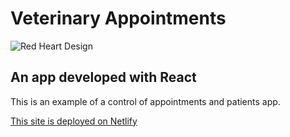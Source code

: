 
# Veterinary Appointments

<img src="https://veterinary-appointments-amazingweb.netlify.app/src/veterinary-appointments-landscape.png" alt="Red Heart Design">

## An app developed with React
This is an example of a control of appointments and patients app.


<a href="https://veterinary-appointments-amazingweb.netlify.app" target="_blank">This site is deployed on Netlify</a>


